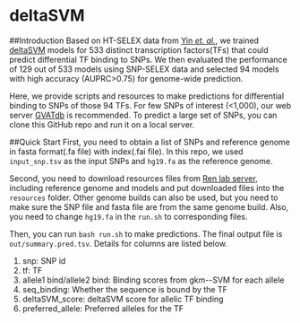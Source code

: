 # deltaSVM

##Introduction
Based on HT-SELEX data from [Yin *et. al.*](https://www.ncbi.nlm.nih.gov/pubmed/28473536), we trained [deltaSVM](https://www.nature.com/articles/ng.3331) models for 533 distinct transcription factors(TFs) that could predict differential TF binding to SNPs. We then evaluated the performance of 129 out of 533 models using SNP-SELEX data and selected 94 models with high accuracy (AUPRC>0.75) for genome-wide prediction.

Here, we provide scripts and resources to make predictions for differential binding to SNPs of those 94 TFs. For few SNPs of interest (<1,000), our web server [GVATdb](http://renlab.sdsc.edu/GVATdb/) is recommended. To predict a large set of SNPs, you can clone this GitHub repo and run it on a local server.

##Quick Start
First, you need to obtain a list of SNPs and reference genome in fasta format(.fa file) with index(.fai file). In this repo, we used `input_snp.tsv` as the input SNPs and `hg19.fa` as the reference genome. 

Second, you need to download resources files from [Ren lab server](http://renlab.sdsc.edu/yunjiang/deltaSVM/resources), including reference genome and models and put downloaded files into the `resources` folder. Other genome builds can also be used, but you need to make sure the SNP file and fasta file are from the same genome build. Also, you need to change `hg19.fa` in the `run.sh` to corresponding files.

Then, you can run `bash run.sh` to make predictions. The final output file is `out/summary.pred.tsv`. Details for columns are listed below.

1. snp: SNP id
2. tf: TF 
3. allele1 bind/allele2 bind: Binding scores from gkm--SVM for each allele
4. seq_binding: Whether the sequence is bound by the TF 
5. deltaSVM_score: deltaSVM score for allelic TF binding  
6. preferred_allele: Preferred alleles for the TF 
